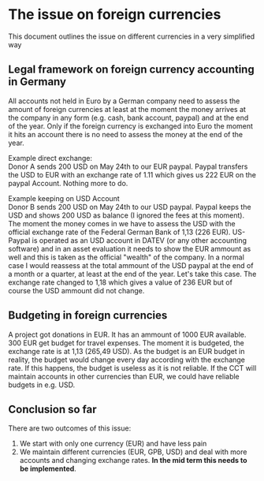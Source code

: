 # The issue on foreign currencies

This document outlines the issue on different currencies in a very simplified way

## Legal framework on foreign currency accounting in Germany 
All accounts not held in Euro by a German company need to assess the amount of foreign currencies at least at the moment the money arrives at the company in any form (e.g. cash, bank account, paypal) and at the end of the year. Only if the foreign currency is exchanged into Euro the moment it hits an account there is no need to assess the money at the end of the year.  

Example direct exchange:  
Donor A sends 200 USD on May 24th to our EUR paypal. Paypal transfers the USD to EUR with an exchange rate of 1.11 which gives us 222 EUR on the paypal Account. Nothing more to do.  

Example keeping on USD Account  
Donor B sends 200 USD on May 24th to our USD paypal. Paypal keeps the USD and shows 200 USD as balance (I ignored the fees at this moment). The moment the money comes in we have to assess the USD with the official exchange rate of the Federal German Bank of 1,13 (226 EUR). 
US-Paypal is operated as an USD account in DATEV (or any other accounting software) and in an asset evaluation it needs to show the EUR ammount as well and this is taken as the official "wealth" of the company. In a normal case I would reassess at the total ammount of the USD paypal at the end of a month or a quarter, at least at the end of the year. Let's take this case. The exchange rate changed to 1,18 which gives a value of 236 EUR but of course the USD ammount did not change. 

## Budgeting in foreign currencies
A project got donations in EUR. It has an ammount of 1000 EUR available. 300 EUR get budget for travel expenses. The moment it is budgeted, the exchange rate is at 1,13 (265,49 USD). As the budget is an EUR budget in reality, the budget would change every day according with the exchange rate. If this happens, the budget is useless as it is not reliable. 
If the CCT will maintain accounts in other currencies than EUR, we could have reliable budgets in e.g. USD. 


## Conclusion so far  
There are two outcomes of this issue:  
1. We start with only one currency (EUR) and have less pain   
2. We maintain different currencies (EUR, GPB, USD) and deal with more accounts and changing exchange rates. __In the mid term this needs to be implemented__. 
